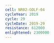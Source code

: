 ```yaml
---
cell: NR02-GOLF-04
cycleYear: 2019
cycle: 29
cycleDate: 2019-29
resistance: 612000
enlightened: 2300000 
---
```

      